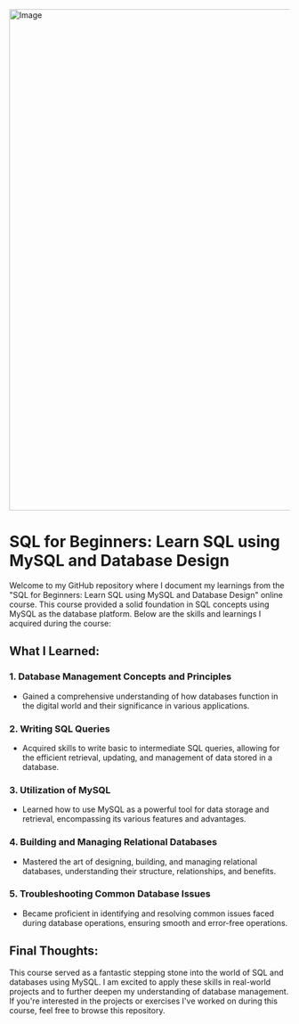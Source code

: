 <img src="https://www.simplilearn.com/ice9/free_resources_article_thumb/difference_between_sql_and_mysql.jpg" width="900px" alt="Image"/>

# SQL for Beginners: Learn SQL using MySQL and Database Design

Welcome to my GitHub repository where I document my learnings from the "SQL for Beginners: Learn SQL using MySQL and Database Design" online course. This course provided a solid foundation in SQL concepts using MySQL as the database platform. Below are the skills and learnings I acquired during the course:

## What I Learned:

### 1. **Database Management Concepts and Principles**
- Gained a comprehensive understanding of how databases function in the digital world and their significance in various applications.

### 2. **Writing SQL Queries**
- Acquired skills to write basic to intermediate SQL queries, allowing for the efficient retrieval, updating, and management of data stored in a database.

### 3. **Utilization of MySQL**
- Learned how to use MySQL as a powerful tool for data storage and retrieval, encompassing its various features and advantages.

### 4. **Building and Managing Relational Databases**
- Mastered the art of designing, building, and managing relational databases, understanding their structure, relationships, and benefits.

### 5. **Troubleshooting Common Database Issues**
- Became proficient in identifying and resolving common issues faced during database operations, ensuring smooth and error-free operations.

## Final Thoughts:

This course served as a fantastic stepping stone into the world of SQL and databases using MySQL. I am excited to apply these skills in real-world projects and to further deepen my understanding of database management. If you're interested in the projects or exercises I've worked on during this course, feel free to browse this repository.
